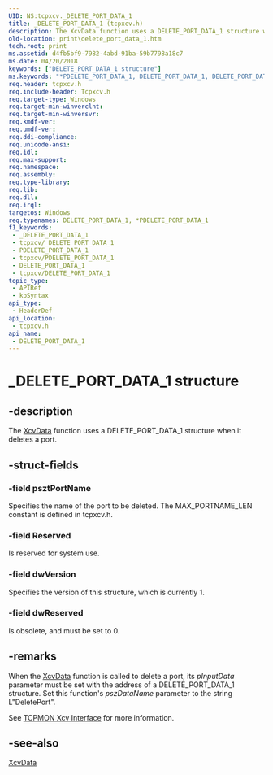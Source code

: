 ```yaml
---
UID: NS:tcpxcv._DELETE_PORT_DATA_1
title: _DELETE_PORT_DATA_1 (tcpxcv.h)
description: The XcvData function uses a DELETE_PORT_DATA_1 structure when it deletes a port.
old-location: print\delete_port_data_1.htm
tech.root: print
ms.assetid: d4fb5bf9-7982-4abd-91ba-59b7798a18c7
ms.date: 04/20/2018
keywords: ["DELETE_PORT_DATA_1 structure"]
ms.keywords: "*PDELETE_PORT_DATA_1, DELETE_PORT_DATA_1, DELETE_PORT_DATA_1 structure [Print Devices], PDELETE_PORT_DATA_1, PDELETE_PORT_DATA_1 structure pointer [Print Devices], _DELETE_PORT_DATA_1, print.delete_port_data_1, spoolfnc_238080f3-e916-4a7f-9531-361659c21a3d.xml, tcpxcv/DELETE_PORT_DATA_1, tcpxcv/PDELETE_PORT_DATA_1"
req.header: tcpxcv.h
req.include-header: Tcpxcv.h
req.target-type: Windows
req.target-min-winverclnt: 
req.target-min-winversvr: 
req.kmdf-ver: 
req.umdf-ver: 
req.ddi-compliance: 
req.unicode-ansi: 
req.idl: 
req.max-support: 
req.namespace: 
req.assembly: 
req.type-library: 
req.lib: 
req.dll: 
req.irql: 
targetos: Windows
req.typenames: DELETE_PORT_DATA_1, *PDELETE_PORT_DATA_1
f1_keywords:
 - _DELETE_PORT_DATA_1
 - tcpxcv/_DELETE_PORT_DATA_1
 - PDELETE_PORT_DATA_1
 - tcpxcv/PDELETE_PORT_DATA_1
 - DELETE_PORT_DATA_1
 - tcpxcv/DELETE_PORT_DATA_1
topic_type:
 - APIRef
 - kbSyntax
api_type:
 - HeaderDef
api_location:
 - tcpxcv.h
api_name:
 - DELETE_PORT_DATA_1
---
```


# _DELETE_PORT_DATA_1 structure


## -description

The <a href="/previous-versions/ff564255(v=vs.85)">XcvData</a> function uses a DELETE_PORT_DATA_1 structure when it deletes a port.

## -struct-fields

### -field psztPortName

Specifies the name of the port to be deleted. The MAX_PORTNAME_LEN constant is defined in tcpxcv.h.

### -field Reserved

Is reserved for system use.

### -field dwVersion

Specifies the version of this structure, which is currently 1.

### -field dwReserved

Is obsolete, and must be set to 0.

## -remarks

When the <a href="/previous-versions/ff564255(v=vs.85)">XcvData</a> function is called to delete a port, its <i>pInputData</i> parameter must be set with the address of a DELETE_PORT_DATA_1 structure. Set this function's <i>pszDataName</i> parameter to the string L"DeletePort". 

See <a href="/windows-hardware/drivers/print/tcpmon-xcv-interface">TCPMON Xcv Interface</a> for more information.

## -see-also

<a href="/previous-versions/ff564255(v=vs.85)">XcvData</a>